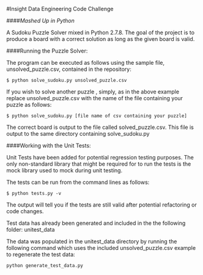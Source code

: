 #Insight Data Engineering Code Challenge

####*Mashed Up in Python*

A Sudoku Puzzle Solver mixed in Python 2.7.8. The goal of the project is to produce a board with a correct solution as long as the given board is valid. 

####Running the Puzzle Solver:

The program can be executed as follows using the sample file, unsolved_puzzle.csv, contained in the repository:

`$ python solve_sudoku.py unsolved_puzzle.csv`

If you wish to solve another puzzle , simply, as in the above example replace unsolved_puzzle.csv with the name of the file containing your puzzle as follows:

`$ python solve_sudoku.py [file name of csv containing your puzzle]`

The correct board is output to the file called solved_puzzle.csv. This file is output to the same directory containing solve_sudoku.py

####Working with the Unit Tests:


Unit Tests have been added for potential regression testing purposes. The only non-standard library that might be required for to run the tests is the mock library used to mock during unit testing.

The tests can be run from the command lines as follows: 

`$ python tests.py -v`

The output will tell you if the tests are still valid after potential refactoring or code changes. 

Test data has already been generated and included in the the following folder:
unitest_data

The data was populated in the unitest_data directory by running the following command which uses the included unsolved_puzzle.csv example to regenerate the test data:

`python generate_test_data.py`

